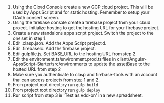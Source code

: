 1) Using the Cloud Console create a new GCP cloud project. This will be used by Apps Script and for static hosting. Remember to setup your OAuth consent screen.
2) Using the firebase console create a firebase project from your cloud project. Initialize hosting to get the hosting URL for your firebase project.
3) Create a new standalone apps script project. Switch the project to the one set in step 1.
4) Edit .clasp.json. Add the Apps Script projectId.
5) Edit .firebaserc. Add the firebase project. 
6) Edit gulpfile.js. Set BASE_URL to the hosting URL from step 2. 
7) Edit the environment.ts/environment.prod.ts files in client/Angular-AppsScript-Starter/src/environments to update the assetBase to the hosted URL from step 2.
8) Make sure you authenticate to clasp and firebase-tools with an account that can access projects from step 1 and 2.
9) From project root directory run `gulp build`
10) From project root directory run `gulp deploy`
11) Run script from step 3 in 'Test as Add-on' in a new spreadsheet.
